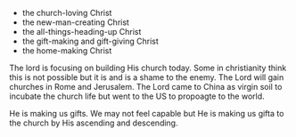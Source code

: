 - the church-loving Christ
- the new-man-creating Christ
- the all-things-heading-up Christ
- the gift-making and gift-giving Christ
- the home-making Christ

The lord is focusing on building His church today. Some in christianity think this is not possible but it is and is a shame to the enemy. The Lord will gain churches in Rome and Jerusalem.
The Lord came to China as virgin soil to incubate the church life but went to the US to propoagte to the world.

He is making us gifts. We may not feel capable but He is making us gifta to the church by His ascending and descending.
